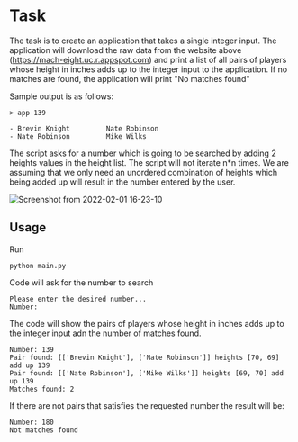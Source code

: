 # Task

The task is to create an application that takes a single integer input. The application will download the raw data from the website above (https://mach-eight.uc.r.appspot.com) and print a list of all pairs of players whose height in inches adds up to the integer input to the application. If no matches are found, the application will print "No matches found"

Sample output is as follows:

	> app 139
		
	- Brevin Knight         Nate Robinson
	- Nate Robinson         Mike Wilks


The script asks for a number which is going to be searched by adding 2 heights values in the height list. The script will not iterate n*n times. We are assuming that we only need an unordered combination of heights which being added up will result in the number entered by the user. 

![Screenshot from 2022-02-01 16-23-10](https://user-images.githubusercontent.com/15699676/152055445-95fe5715-1add-42d6-8417-03df49ff1acd.png)

## Usage

Run 

	python main.py
	
Code will ask for the number to search

	Please enter the desired number...
	Number:

The code will show the pairs of players whose height in inches adds up to the integer input adn the number of matches found.

	Number: 139
	Pair found: [['Brevin Knight'], ['Nate Robinson']] heights [70, 69] add up 139
	Pair found: [['Nate Robinson'], ['Mike Wilks']] heights [69, 70] add up 139
	Matches found: 2


If there are not pairs that satisfies the requested number the result will be:

	Number: 180
	Not matches found
